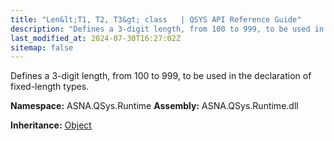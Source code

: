 ```yaml
---
title: "Len&lt;T1, T2, T3&gt; class   | QSYS API Reference Guide"
description: "Defines a 3-digit length, from 100 to 999, to be used in the declaration of fixed-length types. "
last_modified_at: 2024-07-30T16:27:02Z
sitemap: false
---
```


Defines a 3-digit length, from 100 to 999, to be used in the declaration of fixed-length types.

**Namespace:** ASNA.QSys.Runtime
**Assembly:** ASNA.QSys.Runtime.dll

**Inheritance:** [Object](https://docs.microsoft.com/en-us/dotnet/api/system.object)
<br>
<br>
